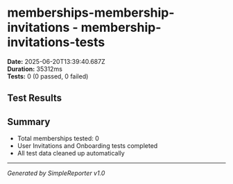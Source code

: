 # memberships-membership-invitations - membership-invitations-tests

**Date:** 2025-06-20T13:39:40.687Z  
**Duration:** 35312ms  
**Tests:** 0 (0 passed, 0 failed)

## Test Results



## Summary

- Total memberships tested: 0
- User Invitations and Onboarding tests completed
- All test data cleaned up automatically

---
*Generated by SimpleReporter v1.0*
